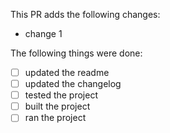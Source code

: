 This PR adds the following changes:

- change 1

The following things were done:

- [ ] updated the readme
- [ ] updated the changelog
- [ ] tested the project
- [ ] built the project
- [ ] ran the project
